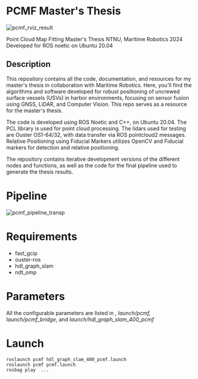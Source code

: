 # PCMF Master's Thesis

![pcmf_rviz_result](https://github.com/eirikese/pcmf_master_thesis/assets/118887178/ee797a9c-0a32-4d3c-bcb8-a9f0bfe806ae)

Point Cloud Map Fitting
Master's Thesis
NTNU, Maritime Robotics 2024
Developed for ROS noetic on Ubuntu 20.04

## Description
This repository contains all the code, documentation, and resources for my master's thesis in collaboration with Maritime Robotics. Here, you'll find the algorithms and software developed for robust positioning of uncrewed surface vessels (USVs) in harbor environments, focusing on sensor fusion using GNSS, LiDAR, and Computer Vision. This repo serves as a resource for the master's thesis.

The code is developed using ROS Noetic and C++, on Ubuntu 20.04. The PCL library is used for point cloud processing. The lidars used for testing are Ouster OS1-64/32, with data transfer via ROS pointcloud2 messages.
Relative Positioning using Fiducial Markers utilizes OpenCV and Fiducial markers for detection and relative positioning.

The repository contains iterative development versions of the different nodes and functions, as well as the code for the final pipeline used to generate the thesis results.

# Pipeline
![pcmf_pipeline_transp](https://github.com/eirikese/pcmf_master_thesis/assets/118887178/281e9481-2758-4524-8e52-f2cfa873e5dc)



# Requirements
* fast_gcip
* ouster-ros
* hdl_graph_slam
* ndt_omp

# Parameters
All the configurable parameters are listed in *, launch/pcmf, launch/pcmf_bridge*, and *launch/hdl_graph_slam_400_pcmf*

# Launch
~~~
roslaunch pcmf hdl_graph_slam_400_pcmf.launch
roslaunch pcmf pcmf.launch
rosbag play  ... 
~~~
